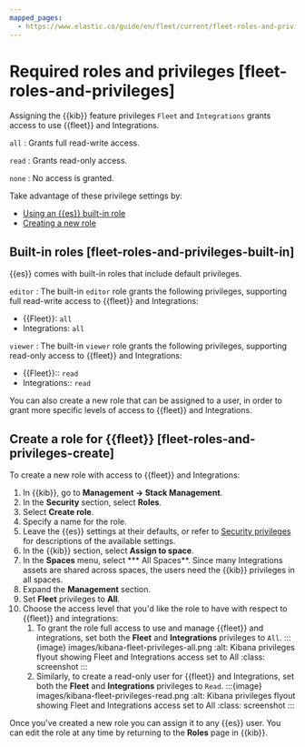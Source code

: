 ```yaml
---
mapped_pages:
  - https://www.elastic.co/guide/en/fleet/current/fleet-roles-and-privileges.html
---
```


# Required roles and privileges [fleet-roles-and-privileges]

Assigning the {{kib}} feature privileges `Fleet` and `Integrations` grants access to use {{fleet}} and Integrations.

`all`
:   Grants full read-write access.

`read`
:   Grants read-only access.

`none`
:   No access is granted.

Take advantage of these privilege settings by:

* [Using an {{es}} built-in role](#fleet-roles-and-privileges-built-in)
* [Creating a new role](#fleet-roles-and-privileges-create)

## Built-in roles [fleet-roles-and-privileges-built-in]

{{es}} comes with built-in roles that include default privileges.

`editor`
:   The built-in `editor` role grants the following privileges, supporting full read-write access to {{fleet}} and Integrations:
* {{Fleet}}: `all`
* Integrations: `all`

`viewer`
:   The built-in `viewer` role grants the following privileges, supporting read-only access to {{fleet}} and Integrations:

* {{Fleet}}:: `read`
* Integrations:: `read`

You can also create a new role that can be assigned to a user, in order to grant more specific levels of access to {{fleet}} and Integrations.


## Create a role for {{fleet}} [fleet-roles-and-privileges-create]

To create a new role with access to {{fleet}} and Integrations:

1. In {{kib}}, go to **Management → Stack Management**.
2. In the **Security** section, select **Roles**.
3. Select **Create role**.
4. Specify a name for the role.
5. Leave the {{es}} settings at their defaults, or refer to [Security privileges](elasticsearch://reference/elasticsearch/security-privileges.md) for descriptions of the available settings.
6. In the {{kib}} section, select **Assign to space**.
7. In the **Spaces** menu, select *** All Spaces**. Since many Integrations assets are shared across spaces, the users need the {{kib}} privileges in all spaces.
8. Expand the **Management** section.
9. Set **Fleet** privileges to **All**.
10. Choose the access level that you'd like the role to have with respect to {{fleet}} and integrations:
    1. To grant the role full access to use and manage {{fleet}} and integrations, set both the **Fleet** and **Integrations** privileges to `All`.
    :::{image} images/kibana-fleet-privileges-all.png
    :alt: Kibana privileges flyout showing Fleet and Integrations access set to All
    :class: screenshot
    :::
    2. Similarly, to create a read-only user for {{fleet}} and Integrations, set both the **Fleet** and **Integrations** privileges to `Read`.
    :::{image} images/kibana-fleet-privileges-read.png
    :alt: Kibana privileges flyout showing Fleet and Integrations access set to All
    :class: screenshot
    :::

Once you've created a new role you can assign it to any {{es}} user. You can edit the role at any time by returning to the **Roles** page in {{kib}}.
